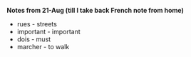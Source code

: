 **Notes from 21-Aug (till I take back French note from home)**

* rues - streets
* important - important
* dois - must
* marcher - to walk